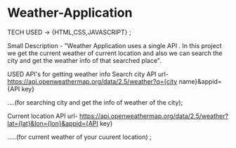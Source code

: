 # Weather-Application
TECH USED -> {HTML,CSS,JAVASCRIPT} ;

Small Description - "Weather Application uses a single API . In this project we get the current weather of current location and also we can search the city and get the weather info of that searched place".

USED API's for getting weather info 
Search city API   url- https://api.openweathermap.org/data/2.5/weather?q={city name}&appid={API key}        

....(for searching city and get the info of weather of the city);


Current location API   url- https://api.openweathermap.org/data/2.5/weather?lat={lat}&lon={lon}&appid={API key} 

.....(for current weather of your cuurent location) ;
